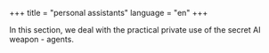 +++
title = "personal assistants"
language = "en"
+++

In this section, we deal with the practical private use of the secret AI weapon - agents.
